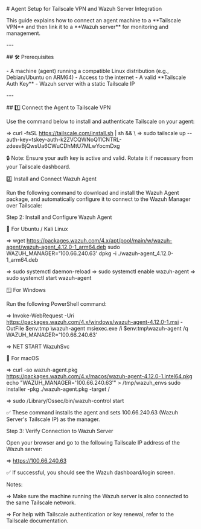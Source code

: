 \# Agent Setup for Tailscale VPN and Wazuh Server Integration

This guide explains how to connect an agent machine to a \*\*Tailscale
VPN\*\* and then link it to a \*\*Wazuh server\*\* for monitoring and
management.

\-\--

\## 🛠️ Prerequisites

\- A machine (agent) running a compatible Linux distribution (e.g.,
Debian/Ubuntu on ARM64) - Access to the internet - A valid \*\*Tailscale
Auth Key\*\* - Wazuh server with a static Tailscale IP

\-\--

\## 1️⃣ Connect the Agent to Tailscale VPN

Use the command below to install and authenticate Tailscale on your
agent:

=\> curl -fsSL https://tailscale.com/install.sh \| sh && \\ =\> sudo
tailscale up
\--auth-key=tskey-auth-k2ZVCQWNoQ11CNTRL-zdeevBjQwsUa6CWuCDhMtU7MLwYocmDxg

🔒 Note: Ensure your auth key is active and valid. Rotate it if
necessary from your Tailscale dashboard.

2️⃣ Install and Connect Wazuh Agent

Run the following command to download and install the Wazuh Agent
package, and automatically configure it to connect to the Wazuh Manager
over Tailscale:

Step 2: Install and Configure Wazuh Agent

🔧 For Ubuntu / Kali Linux

=\> wget
https://packages.wazuh.com/4.x/apt/pool/main/w/wazuh-agent/wazuh-agent_4.12.0-1_arm64.deb
sudo WAZUH_MANAGER=\'100.66.240.63\' dpkg -i
./wazuh-agent_4.12.0-1_arm64.deb

=\> sudo systemctl daemon-reload =\> sudo systemctl enable wazuh-agent
=\> sudo systemctl start wazuh-agent

🪟 For Windows

Run the following PowerShell command:

=\> Invoke-WebRequest -Uri
https://packages.wazuh.com/4.x/windows/wazuh-agent-4.12.0-1.msi -OutFile
\$env:tmp \\wazuh-agent msiexec.exe /i \$env:tmp\\wazuh-agent /q
WAZUH_MANAGER=\'100.66.240.63\'

=\> NET START WazuhSvc

🍎 For macOS

=\> curl -so wazuh-agent.pkg
https://packages.wazuh.com/4.x/macos/wazuh-agent-4.12.0-1.intel64.pkg
echo \"WAZUH_MANAGER=\'100.66.240.63\'\" \> /tmp/wazuh_envs sudo
installer -pkg ./wazuh-agent.pkg -target /

=\> sudo /Library/Ossec/bin/wazuh-control start

✅ These command installs the agent and sets 100.66.240.63 (Wazuh
Server\'s Tailscale IP) as the manager.

Step 3: Verify Connection to Wazuh Server

Open your browser and go to the following Tailscale IP address of the
Wazuh server:

=\> https://100.66.240.63

✅ If successful, you should see the Wazuh dashboard/login screen.

Notes:

=\> Make sure the machine running the Wazuh server is also connected to
the same Tailscale network.

=\> For help with Tailscale authentication or key renewal, refer to the
Tailscale documentation.
